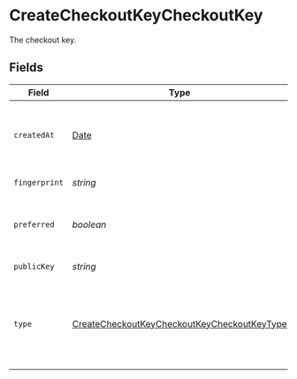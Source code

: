 # CreateCheckoutKeyCheckoutKey

The checkout key.


## Fields

| Field                                                                                                                 | Type                                                                                                                  | Required                                                                                                              | Description                                                                                                           | Example                                                                                                               |
| --------------------------------------------------------------------------------------------------------------------- | --------------------------------------------------------------------------------------------------------------------- | --------------------------------------------------------------------------------------------------------------------- | --------------------------------------------------------------------------------------------------------------------- | --------------------------------------------------------------------------------------------------------------------- |
| `createdAt`                                                                                                           | [Date](https://developer.mozilla.org/en-US/docs/Web/JavaScript/Reference/Global_Objects/Date)                         | :heavy_check_mark:                                                                                                    | The date and time the checkout key was created.                                                                       | 2015-09-21T17:29:21.042Z                                                                                              |
| `fingerprint`                                                                                                         | *string*                                                                                                              | :heavy_check_mark:                                                                                                    | An SSH key fingerprint.                                                                                               | c9:0b:1c:4f:d5:65:56:b9:ad:88:f9:81:2b:37:74:2f                                                                       |
| `preferred`                                                                                                           | *boolean*                                                                                                             | :heavy_check_mark:                                                                                                    | A boolean value that indicates if this key is preferred.                                                              | true                                                                                                                  |
| `publicKey`                                                                                                           | *string*                                                                                                              | :heavy_check_mark:                                                                                                    | A public SSH key.                                                                                                     | ssh-rsa ...                                                                                                           |
| `type`                                                                                                                | [CreateCheckoutKeyCheckoutKeyCheckoutKeyType](../../models/operations/createcheckoutkeycheckoutkeycheckoutkeytype.md) | :heavy_check_mark:                                                                                                    | The type of checkout key. This may be either `deploy-key` or `github-user-key`.                                       | deploy-key                                                                                                            |